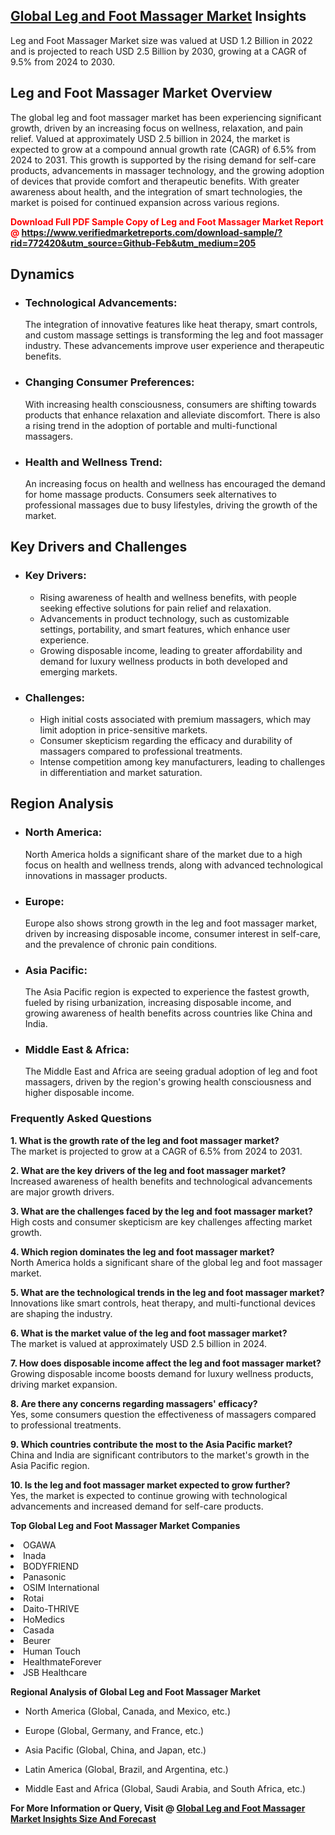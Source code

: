 <h2><a href="https://www.verifiedmarketreports.com/download-sample/?rid=772420&amp;utm_source=Github&amp;utm_medium=205" target="_blank">Global Leg and Foot Massager Market</a> Insights</h2><p>Leg and Foot Massager Market size was valued at USD 1.2 Billion in 2022 and is projected to reach USD 2.5 Billion by 2030, growing at a CAGR of 9.5% from 2024 to 2030.</p><p> <h2>Leg and Foot Massager Market Overview</h2> <p>The global leg and foot massager market has been experiencing significant growth, driven by an increasing focus on wellness, relaxation, and pain relief. Valued at approximately USD 2.5 billion in 2024, the market is expected to grow at a compound annual growth rate (CAGR) of 6.5% from 2024 to 2031. This growth is supported by the rising demand for self-care products, advancements in massager technology, and the growing adoption of devices that provide comfort and therapeutic benefits. With greater awareness about health, and the integration of smart technologies, the market is poised for continued expansion across various regions. <strong><p><span class=""><span style="color: #ff0000;"><strong>Download Full PDF Sample Copy of Leg and Foot Massager Market Report</strong> @ </span><a href="https://www.verifiedmarketreports.com/download-sample/?rid=772420&amp;utm_source=Github-Feb&amp;utm_medium=205" target="_blank">https://www.verifiedmarketreports.com/download-sample/?rid=772420&amp;utm_source=Github-Feb&amp;utm_medium=205</a></span></p></strong></p> <h2>Dynamics</h2> <ul> <li><h3>Technological Advancements:</h3> The integration of innovative features like heat therapy, smart controls, and custom massage settings is transforming the leg and foot massager industry. These advancements improve user experience and therapeutic benefits.</li> <li><h3>Changing Consumer Preferences:</h3> With increasing health consciousness, consumers are shifting towards products that enhance relaxation and alleviate discomfort. There is also a rising trend in the adoption of portable and multi-functional massagers.</li> <li><h3>Health and Wellness Trend:</h3> An increasing focus on health and wellness has encouraged the demand for home massage products. Consumers seek alternatives to professional massages due to busy lifestyles, driving the growth of the market.</li> </ul> <h2>Key Drivers and Challenges</h2> <ul> <li><h3>Key Drivers:</h3> <ul> <li>Rising awareness of health and wellness benefits, with people seeking effective solutions for pain relief and relaxation.</li> <li>Advancements in product technology, such as customizable settings, portability, and smart features, which enhance user experience.</li> <li>Growing disposable income, leading to greater affordability and demand for luxury wellness products in both developed and emerging markets.</li> </ul> </li> <li><h3>Challenges:</h3> <ul> <li>High initial costs associated with premium massagers, which may limit adoption in price-sensitive markets.</li> <li>Consumer skepticism regarding the efficacy and durability of massagers compared to professional treatments.</li> <li>Intense competition among key manufacturers, leading to challenges in differentiation and market saturation.</li> </ul> </li> </ul> <h2>Region Analysis</h2> <ul> <li><h3>North America:</h3> North America holds a significant share of the market due to a high focus on health and wellness trends, along with advanced technological innovations in massager products.</li> <li><h3>Europe:</h3> Europe also shows strong growth in the leg and foot massager market, driven by increasing disposable income, consumer interest in self-care, and the prevalence of chronic pain conditions.</li> <li><h3>Asia Pacific:</h3> The Asia Pacific region is expected to experience the fastest growth, fueled by rising urbanization, increasing disposable income, and growing awareness of health benefits across countries like China and India.</li> <li><h3>Middle East & Africa:</h3> The Middle East and Africa are seeing gradual adoption of leg and foot massagers, driven by the region's growing health consciousness and higher disposable income.</li> </ul> <h3>Frequently Asked Questions</h3> <p><strong>1. What is the growth rate of the leg and foot massager market?</strong><br> The market is projected to grow at a CAGR of 6.5% from 2024 to 2031.</p> <p><strong>2. What are the key drivers of the leg and foot massager market?</strong><br> Increased awareness of health benefits and technological advancements are major growth drivers.</p> <p><strong>3. What are the challenges faced by the leg and foot massager market?</strong><br> High costs and consumer skepticism are key challenges affecting market growth.</p> <p><strong>4. Which region dominates the leg and foot massager market?</strong><br> North America holds a significant share of the global leg and foot massager market.</p> <p><strong>5. What are the technological trends in the leg and foot massager market?</strong><br> Innovations like smart controls, heat therapy, and multi-functional devices are shaping the industry.</p> <p><strong>6. What is the market value of the leg and foot massager market?</strong><br> The market is valued at approximately USD 2.5 billion in 2024.</p> <p><strong>7. How does disposable income affect the leg and foot massager market?</strong><br> Growing disposable income boosts demand for luxury wellness products, driving market expansion.</p> <p><strong>8. Are there any concerns regarding massagers' efficacy?</strong><br> Yes, some consumers question the effectiveness of massagers compared to professional treatments.</p> <p><strong>9. Which countries contribute the most to the Asia Pacific market?</strong><br> China and India are significant contributors to the market's growth in the Asia Pacific region.</p> <p><strong>10. Is the leg and foot massager market expected to grow further?</strong><br> Yes, the market is expected to continue growing with technological advancements and increased demand for self-care products.</p> </p><p><strong>Top Global Leg and Foot Massager Market Companies</strong></p><div data-test-id=""><p><li>OGAWA</li><li> Inada</li><li> BODYFRIEND</li><li> Panasonic</li><li> OSIM International</li><li> Rotai</li><li> Daito-THRIVE</li><li> HoMedics</li><li> Casada</li><li> Beurer</li><li> Human Touch</li><li> HealthmateForever</li><li> JSB Healthcare</li></p><div><strong>Regional Analysis of&nbsp;Global Leg and Foot Massager Market</strong></div><ul><li dir="ltr"><p dir="ltr">North America&nbsp;(Global, Canada, and Mexico, etc.)</p></li><li dir="ltr"><p dir="ltr">Europe (Global, Germany, and France, etc.)</p></li><li dir="ltr"><p dir="ltr">Asia Pacific&nbsp;(Global, China, and Japan, etc.)</p></li><li dir="ltr"><p dir="ltr">Latin America&nbsp;(Global, Brazil, and Argentina, etc.)</p></li><li dir="ltr">Middle East and Africa&nbsp;(Global, Saudi Arabia, and South Africa, etc.)</li></ul><p><strong>For More Information or Query, Visit @&nbsp;</strong><strong><a href="https://www.verifiedmarketreports.com/product/leg-and-foot-massager-market/?utm_source=Github&amp;utm_medium=205" target="_blank">Global Leg and Foot Massager Market Insights Size And Forecast</a></strong></p></div>

